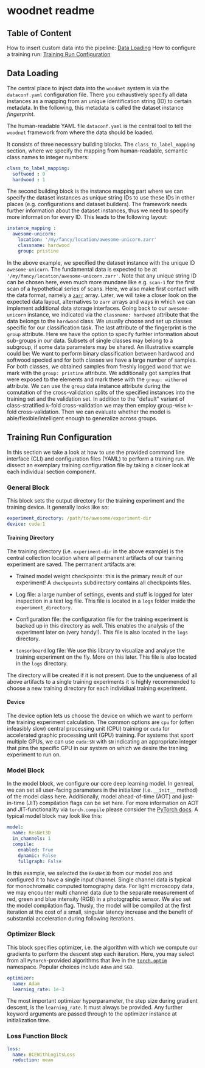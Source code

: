 # woodnet readme

## Table of Content

How to insert custom data into the pipeline: [Data Loading](#data-loading)
How to configure a training run: [Training Run Configuration](#training-run-configuration)

## Data Loading

The central place to inject data into the `woodnet` system is via the `dataconf.yaml` configuration file.
There you exhaustively specify all data instances as a mapping from an unique identification string
(ID) to certain metadata.
In the following, this metadata is called the dataset instance *fingerprint*.

The human-readable YAML file `dataconf.yaml` is the central tool to tell the `woodnet` framework
from where the data should be loaded.

It consists of three necessary building blocks. The `class_to_label_mapping` section, where we specify
the mapping from human-readable, semantic class names to integer numbers:
```yaml
class_to_label_mapping:
  softwood : 0
  hardwood : 1
```
The second building block is the instance mapping part where we can specify the dataset instances
as unique string IDs to use these IDs in other places (e.g. configurations and dataset builders).
The framework needs further information about the dataset instances, thus we need to specify
more information for every ID. This leads to the following layout:
```yaml
instance_mapping :
  awesome-unicorn:
    location: '/my/fancy/location/awesome-unicorn.zarr'
    classname: hardwood
    group: pristine
```
In the above example, we specified the dataset instance with the unique ID `awesome-unicorn`.
The fundamental data is expected to be at `'/my/fancy/location/awesome-unicorn.zarr'`.
Note that any unique string ID can be chosen here, even much more mundane like e.g. `scan-1`
for the first scan of a hypothetical series of scans.
Here, we also make first contact with the data format, namely a [`zarr`](https://zarr.dev/) array.
Later, we will take a closer look on the expected data layout, alternatives to `zarr` arrays and
ways in which we can implement additional data storage interfaces.
Going back to our `awesome-unicorn` instance, we indicated via the `classname: hardwood` attribute
that the data belongs to the `hardwood` class. We usually choose and set up classes specific for our
classification task.
The last attribute of the fingerprint is the `group` attribute. Here we have the option to specify furhter information about sub-groups in our data. Subsets of single classes may belong to a subgroup,
if some data parameters may be shared.
An illustrative example could be: We want to perform binary classification between hardwood and softwood
specied and for both classes we have a large number of samples. For both classes, we obtained
samples from freshly logged wood that we mark with the `group: pristine` attribute.
We additionally got samples that were exposed to the elements and mark these with the
`group: withered` attribute. We can use the `group` data instance attribute during the comutation of the cross-validation splits of the specified instances into the training set and the validation set.
In addition to the "default" variant of class-stratified `k`-fold cross-validation we may then
employ group-wise `k`-fold cross-validation. Then we can evaluate whether the model is able/flexible/intelligent enough to generalize across groups.


## Training Run Configuration

In this section we take a look at how to use the provided command line interface (CLI) and
configuration files (YAML) to perform a training run.
We dissect an exemplary training configuration file by taking a closer look at each individual
section component.

### General Block

This block sets the output directory for the training experiment and the training device. It generally looks like so:
```yaml
experiment_directory: /path/to/awesome/experiment-dir
device: cuda:1
```

#### Training Directory

The training directory (i.e. `experiment-dir` in the above example) is the central collection location where all permanent artifacts of our
training experiment are saved.
The permanent artifacts are:

- Trained model weight checkpoints: this is the primary result of our experiment! A `checkpoints` subdirectory contains all checkpoints files. 

- Log file: a large number of settings, events and stuff is logged for later inspection in a text log file. This file is located in a `logs` folder inside the `experiment_directory`.

- Configuration file: the configuration file for the training experiment is backed up in this directory as well. This enables the analysis of the experiment later on (very handy!). This file is also located in the `logs` directory.

- `tensorboard` log file: We use this library to visualize and analyse the training experiment on the fly. More on this later. This file is also located in the `logs` directory.

The directory will be created if it is not present. Due to the unqiueness of all above artifacts to a single training experiments it is highly recommended to choose a new training directory for each individiual training experiment.


#### Device

The device option lets us choose the device on which we want to perform the training experiment calculation. The common options are `cpu` for (often infeasibly slow) central processing unit (CPU) training or `cuda` for accelerated graphic processing unit (GPU) training. For systems that sport multiple GPUs, we can use `cuda:$N` with `$N` indicating an appropriate integer that pins the specific GPU in our system on which we desire the traniing experiment to run on.


### Model Block

In the model block, we configure our core deep learning model.
In genreal, we can set all user-facing parameters in the initializer (i.e. `__init__` method) of the model class here. Additionally, model ahead-of-time (AOT) and just-in-time (JIT) compilation
flags can be set here. For more information on AOT and JIT-functionality via `torch.compile` please consider the [PyTorch docs](https://pytorch.org/tutorials/intermediate/torch_compile_tutorial.html).
A typical model block may look like this:
```yaml
model:
  name: ResNet3D
  in_channels: 1
  compile:
    enabled: True
    dynamic: False
    fullgraph: False
```
In this example, we selected the `ResNet3D` from our model zoo and configured it to have a single input channel. Single channel data is typical for monochromatic computed tomography data. For light microscopy data, we may encounter multi channel data due to the separate measurement of red, green and blue intensity (RGB) in a photographic sensor.
We also set the model compilation flag. Thusly, the model will be compiled at the first iteration at the cost of a small, singular latency increase and the benefit of substantial acceleration during following iterations.


### Optimizer Block

This block specifies optimizer, i.e. the algorithm with which we compute our gradients to perform the descent step each iteration. Here, you may select from all `PyTorch`-provided algorithms that live in
the [`torch.optim`](`https://pytorch.org/docs/stable/optim.html#algorithms`) namespace. Popular choices include `Adam` and `SGD`.
```yaml
optimizer:
  name: Adam
  learning_rate: 1e-3
```
The most important optimizer hyperparameter, the step size during gradient descent, is the `learning_rate`. It must always be provided.
Any further keyword arguments are passed through to the optimizer instance at initialization time.


### Loss Function Block

```yaml
loss:
  name: BCEWithLogitsLoss
  reduction: mean
```

